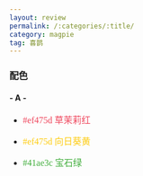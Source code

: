 ```yaml
---
layout: review
permalink: /:categories/:title/
category: magpie
tag: 喜鹊
---
```




### 配色

#### - A -

- <font color=#ef475d size=3 face="Hannotate SC">#ef475d 草茉莉红</font>

- <font color=#fecc11 size=3 face="Hannotate SC">#ef475d 向日葵黄</font>

- <font color=#41ae3c size=3 face="Hannotate SC">#41ae3c 宝石绿</font>

